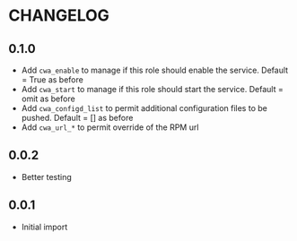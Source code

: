 # CHANGELOG

## 0.1.0

* Add `cwa_enable` to manage if this role should enable the service. Default = True as before
* Add `cwa_start` to manage if this role should start the service. Default = omit as before
* Add `cwa_configd_list` to permit additional configuration files to be pushed. Default = [] as before
* Add `cwa_url_*` to permit override of the RPM url

## 0.0.2

* Better testing

## 0.0.1

* Initial import
